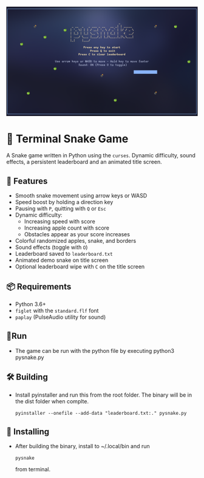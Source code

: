 ![Screenshot](assets/pysnake2.png)

# 🐍 Terminal Snake Game

A Snake game written in Python using the `curses`. Dynamic difficulty, sound effects, a persistent leaderboard and an animated title screen.

## 🧩 Features

- Smooth snake movement using arrow keys or WASD
- Speed boost by holding a direction key
- Pausing with `P`, quitting with `Q` or `Esc`
- Dynamic difficulty:
  - Increasing speed with score
  - Increasing apple count with score
  - Obstacles appear as your score increases
- Colorful randomized apples, snake, and borders
- Sound effects (toggle with `O`)
- Leaderboard saved to `leaderboard.txt`
- Animated demo snake on title screen
- Optional leaderboard wipe with `C` on the title screen

## 📦 Requirements

- Python 3.6+
- `figlet` with the `standard.flf` font
- `paplay` (PulseAudio utility for sound)

## 🏃Run

- The game can be run with the python file by executing python3 pysnake.py

## 🛠️ Building

- Install pyinstaller and run this from the root folder. The binary will be in the dist folder when complte. <pre> ```pyinstaller --onefile --add-data "leaderboard.txt:." pysnake.py ``` </pre>

## 💾 Installing

- After building the binary, install to ~/.local/bin and run <pre> ``` pysnake ``` </pre> from terminal.
